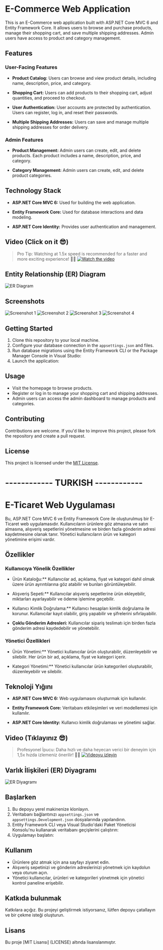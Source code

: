 # E-Commerce Web Application

This is an E-Commerce web application built with ASP.NET Core MVC 6 and Entity Framework Core. It allows users to browse and purchase products, manage their shopping cart, and save multiple shipping addresses. Admin users have access to product and category management.

## Features

### User-Facing Features

- **Product Catalog:** Users can browse and view product details, including name, description, price, and category.

- **Shopping Cart:** Users can add products to their shopping cart, adjust quantities, and proceed to checkout.

- **User Authentication:** User accounts are protected by authentication. Users can register, log in, and reset their passwords.

- **Multiple Shipping Addresses:** Users can save and manage multiple shipping addresses for order delivery.

### Admin Features

- **Product Management:** Admin users can create, edit, and delete products. Each product includes a name, description, price, and category.

- **Category Management:** Admin users can create, edit, and delete product categories.

## Technology Stack

- **ASP.NET Core MVC 6:** Used for building the web application.

- **Entity Framework Core:** Used for database interactions and data modeling.

- **ASP.NET Core Identity:** Provides user authentication and management.

## Video (Click on it 😎)
> Pro Tip: Watching at 1.5x speed is recommended for a faster and more exciting experience! 🚀😄
[![Watch the video](https://img.youtube.com/vi/D6tP9oSECLg/0.jpg)](https://www.youtube.com/watch?v=D6tP9oSECLg)

## Entity Relationship (ER) Diagram
![ER Diagram](/ecommerce/gitImages/er_diagram.png)

## Screenshots
![Screenshot 1](ecommerce/gitImages/Screenshot_1.png)
![Screenshot 2](ecommerce/gitImages/Screenshot_2.png)
![Screenshot 3](ecommerce/gitImages/Screenshot_3.png)
![Screenshot 4](ecommerce/gitImages/Screenshot_4.png)

## Getting Started

1. Clone this repository to your local machine.
2. Configure your database connection in the `appsettings.json` and files.
3. Run database migrations using the Entity Framework CLI or the Package Manager Console in Visual Studio:
4. Launch the application:
  
## Usage

- Visit the homepage to browse products.
- Register or log in to manage your shopping cart and shipping addresses.
- Admin users can access the admin dashboard to manage products and categories.

## Contributing

Contributions are welcome. If you'd like to improve this project, please fork the repository and create a pull request.

## License

This project is licensed under the [MIT License](LICENSE).

# ------------ TURKISH ------------
# E-Ticaret Web Uygulaması

Bu, ASP.NET Core MVC 6 ve Entity Framework Core ile oluşturulmuş bir E-Ticaret web uygulamasıdır. Kullanıcıların ürünlere göz atmasına ve satın almasına, alışveriş sepetlerini yönetmesine ve birden fazla gönderim adresi kaydetmesine olanak tanır. Yönetici kullanıcıların ürün ve kategori yönetimine erişimi vardır.

## Özellikler

### Kullanıcıya Yönelik Özellikler

- Ürün Kataloğu:** Kullanıcılar ad, açıklama, fiyat ve kategori dahil olmak üzere ürün ayrıntılarına göz atabilir ve bunları görüntüleyebilir.

- Alışveriş Sepeti:** Kullanıcılar alışveriş sepetlerine ürün ekleyebilir, miktarları ayarlayabilir ve ödeme işlemine geçebilir.

- Kullanıcı Kimlik Doğrulama:** Kullanıcı hesapları kimlik doğrulama ile korunur. Kullanıcılar kayıt olabilir, giriş yapabilir ve şifrelerini sıfırlayabilir.

- **Çoklu Gönderim Adresleri:** Kullanıcılar sipariş teslimatı için birden fazla gönderim adresi kaydedebilir ve yönetebilir.

### Yönetici Özellikleri

- Ürün Yönetimi:** Yönetici kullanıcılar ürün oluşturabilir, düzenleyebilir ve silebilir. Her ürün bir ad, açıklama, fiyat ve kategori içerir.

- Kategori Yönetimi:** Yönetici kullanıcılar ürün kategorileri oluşturabilir, düzenleyebilir ve silebilir.

## Teknoloji Yığını

- **ASP.NET Core MVC 6:** Web uygulamasını oluşturmak için kullanılır.

- **Entity Framework Core:** Veritabanı etkileşimleri ve veri modellemesi için kullanılır.

- **ASP.NET Core Identity:** Kullanıcı kimlik doğrulaması ve yönetimi sağlar.

## Video (Tıklayınız 😎)
> Profesyonel İpucu: Daha hızlı ve daha heyecan verici bir deneyim için 1,5x hızda izlemeniz önerilir! 🚀😄
[![Videoyu izleyin](https://img.youtube.com/vi/D6tP9oSECLg/0.jpg)](https://www.youtube.com/watch?v=D6tP9oSECLg)

## Varlık İlişkileri (ER) Diyagramı
![ER Diyagramı](/ecommerce/gitImages/er_diagram.png)
## Başlarken

1. Bu depoyu yerel makinenize klonlayın.
2. Veritabanı bağlantınızı `appsettings.json` ve `appsettings.Development.json` dosyalarında yapılandırın.
3. Entity Framework CLI veya Visual Studio'daki Paket Yöneticisi Konsolu'nu kullanarak veritabanı geçişlerini çalıştırın:
4. Uygulamayı başlatın:

## Kullanım

- Ürünlere göz atmak için ana sayfayı ziyaret edin.
- Alışveriş sepetinizi ve gönderim adreslerinizi yönetmek için kaydolun veya oturum açın.
- Yönetici kullanıcılar, ürünleri ve kategorileri yönetmek için yönetici kontrol paneline erişebilir.

## Katkıda bulunmak

Katkılara açığız. Bu projeyi geliştirmek istiyorsanız, lütfen depoyu çatallayın ve bir çekme isteği oluşturun.

## Lisans

Bu proje [MIT Lisansı] (LICENSE) altında lisanslanmıştır.
